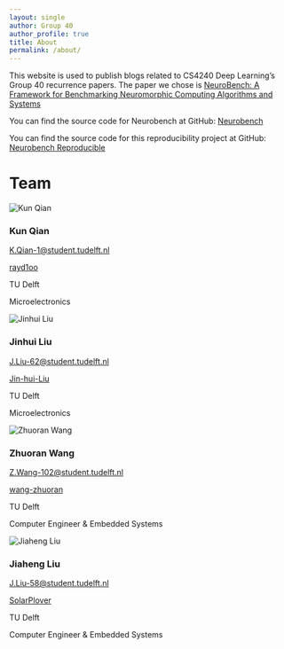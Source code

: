 ```yaml
---
layout: single
author: Group 40
author_profile: true
title: About
permalink: /about/
---
```


This website is used to publish blogs related to CS4240 Deep Learning’s Group 40 recurrence papers. The paper we chose is [NeuroBench: A Framework for Benchmarking Neuromorphic Computing Algorithms and Systems](https://arxiv.org/abs/2304.04640)


You can find the source code for Neurobench at GitHub:
[Neurobench](https://github.com/neurobench/neurobench)

You can find the source code for this reproducibility project at GitHub:
[Neurobench Reproducible](https://github.com/rayd1oo/neurobench_reproducible)



[Group 40 Official Website]: https://rayd1oo.github.io/neurobench_reproducible/

# Team

<div class="team-container">
    <div class="team-member">
        <img src="https://github.com/rayd1oo.png" alt="Kun Qian">
        <h3>Kun Qian</h3>
        <p class="email"><a href="mailto:K.Qian-1@student.tudelft.nl"><i class="fa fa-envelope"></i> K.Qian-1@student.tudelft.nl</a></p>
        <p><a href="https://github.com/rayd1oo"><i class="fab fa-github"></i> rayd1oo</a></p>
        <p><i class="fa fa-university"></i> TU Delft</p>
        <p><i class="fa fa-microchip"></i> Microelectronics</p>
    </div>
    <div class="team-member">
        <img src="https://github.com/Jin-hui-Liu.png" alt="Jinhui Liu">
        <h3>Jinhui Liu</h3>
        <p class="email"><a href="mailto:J.Liu-62@student.tudelft.nl"><i class="fa fa-envelope"></i> J.Liu-62@student.tudelft.nl</a></p>
        <p><a href="https://github.com/Jin-hui-Liu"><i class="fab fa-github"></i> Jin-hui-Liu</a></p>
        <p><i class="fa fa-university"></i> TU Delft</p>
        <p><i class="fa fa-microchip"></i> Microelectronics</p>
    </div>
    <div class="team-member">
        <img src="https://github.com/wang-zhuoran.png" alt="Zhuoran Wang">
        <h3>Zhuoran Wang</h3>
        <p class="email"><a href="mailto:Z.Wang-102@student.tudelft.nl"><i class="fa fa-envelope"></i> Z.Wang-102@student.tudelft.nl</a></p>
        <p><a href="https://github.com/wang-zhuoran"><i class="fab fa-github"></i> wang-zhuoran</a></p>
        <p><i class="fa fa-university"></i> TU Delft</p>
        <p><i class="fa fa-microchip"></i> Computer Engineer & Embedded Systems</p>
    </div>
    <div class="team-member">
        <img src="https://github.com/SolarPlover.png" alt="Jiaheng Liu">
        <h3>Jiaheng Liu</h3>
        <p class="email"><a href="mailto:J.Liu-58@student.tudelft.nl"><i class="fa fa-envelope"></i> J.Liu-58@student.tudelft.nl</a></p>
        <p><a href="https://github.com/SolarPlover"><i class="fab fa-github"></i> SolarPlover</a></p>
        <p><i class="fa fa-university"></i> TU Delft</p>
        <p><i class="fa fa-microchip"></i> Computer Engineer & Embedded Systems</p>
    </div>
</div>